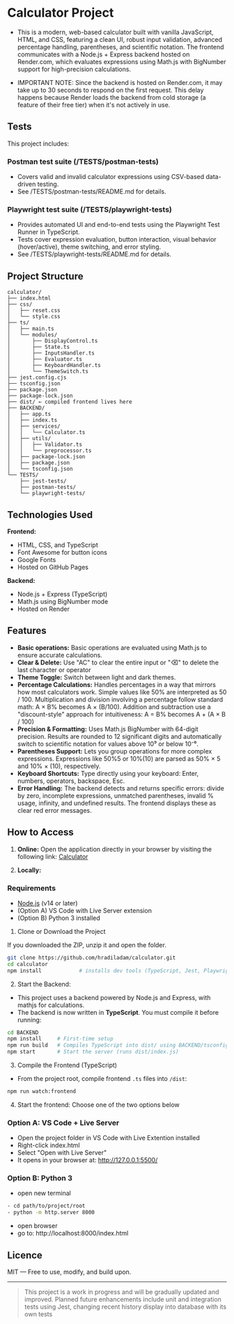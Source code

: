 # Calculator Project
- This is a modern, web-based calculator built with vanilla JavaScript, HTML, and CSS, featuring a clean UI, robust input validation, advanced percentage handling, parentheses, and scientific notation. The frontend communicates with a Node.js + Express backend hosted on Render.com, which evaluates expressions using Math.js with BigNumber support for high-precision calculations.

- IMPORTANT NOTE: Since the backend is hosted on Render.com, it may take up to 30 seconds to respond on the first request. This delay happens because Render loads the backend from cold storage (a feature of their free tier) when it's not actively in use. 


## Tests

This project includes:
### Postman test suite (/TESTS/postman-tests)
- Covers valid and invalid calculator expressions using CSV-based data-driven testing.
- See /TESTS/postman-tests/README.md for details.

### Playwright test suite (/TESTS/playwright-tests)
- Provides automated UI and end-to-end tests using the Playwright Test Runner in TypeScript.
- Tests cover expression evaluation, button interaction, visual behavior (hover/active), theme switching, and error styling.
- See /TESTS/playwright-tests/README.md for details.


## Project Structure

```
calculator/
├── index.html
├── css/
│   ├── reset.css
│   └── style.css
├── ts/
│   ├── main.ts
│   └── modules/
│       ├── DisplayControl.ts
│       ├── State.ts
│       ├── InputsHandler.ts
│       ├── Evaluator.ts
│       ├── KeyboardHandler.ts
│       └── ThemeSwitch.ts
├── jest.config.cjs
├── tsconfig.json
├── package.json
├── package-lock.json
├── dist/ ← compiled frontend lives here
├── BACKEND/
│   ├── app.ts
│   ├── index.ts
│   ├── services/
│   │   └── Calculator.ts
│   ├── utils/
│   │   ├── Validator.ts
│   │   └── preprocessor.ts
│   ├── package-lock.json
│   ├── package.json
│   └── tsconfig.json
└── TESTS/
    ├── jest-tests/
    ├── postman-tests/
    └── playwright-tests/
```

## Technologies Used

**Frontend:** 
- HTML, CSS, and TypeScript
- Font Awesome for button icons
- Google Fonts
- Hosted on GitHub Pages

**Backend:**
- Node.js + Express (TypeScript)
- Math.js using BigNumber mode
- Hosted on Render

## Features
- **Basic operations:** Basic operations are evaluated using Math.js to ensure accurate calculations.
- **Clear & Delete:** Use "AC" to clear the entire input or "⌫" to delete the last character or operator 
- **Theme Toggle:** Switch between light and dark themes.
- **Percentage Calculations:** Handles percentages in a way that mirrors how most calculators work. Simple values like 50% are interpreted as 50 / 100. Multiplication and division involving a percentage follow standard math: A × B% becomes A × (B/100).  Addition and subtraction use a "discount-style" approach for intuitiveness: A = B% becomes A + (A × B / 100)
- **Precision & Formatting:** Uses Math.js BigNumber with 64-digit precision. Results are rounded to 12 significant digits and automatically switch to scientific notation for values above 10⁹ or below 10⁻⁶.
- **Parentheses Support:** Lets you group operations for more complex expressions. Expressions like 50%5 or 10%(10) are parsed as 50% × 5 and 10% × (10), respectively.
- **Keyboard Shortcuts:** Type directly using your keyboard: Enter, numbers, operators, backspace, Esc.
- **Error Handling:** The backend detects and returns specific errors: divide by zero, incomplete expressions, unmatched parentheses, invalid % usage, infinity, and undefined results. The frontend displays these as clear red error messages.


## How to Access

1. **Online:** Open the application directly in your browser by visiting the following link: [Calculator](https://hradiladam.github.io/calculator/)

2. **Locally:** 

### Requirements

- [Node.js](https://nodejs.org/) (v14 or later)
- (Option A) VS Code with Live Server extension
- (Option B) Python 3 installed

1. Clone or Download the Project

If you downloaded the ZIP, unzip it and open the folder.

```bash
git clone https://github.com/hradiladam/calculator.git
cd calculator
npm install            # installs dev tools (TypeScript, Jest, Playwright…)
```

2. Start the Backend: 
- This project uses a backend powered by Node.js and Express, with mathjs for calculations.
- The backend is now written in **TypeScript**. You must compile it before running:

```bash
cd BACKEND
npm install     # First-time setup
npm run build   # Compiles TypeScript into dist/ using BACKEND/tsconfig.json (equivalent to: tsc -p .)
npm start       # Start the server (runs dist/index.js)
```

3. Compile the Frontend (TypeScript)
- From the project root, compile frontend `.ts` files into `/dist`:

```bash
npm run watch:frontend
```

4. Start the frontend: Choose one of the two options below

### Option A: VS Code + Live Server
- Open the project folder in VS Code with Live Extention installed
- Right-click index.html
- Select "Open with Live Server"
- It opens in your browser at: http://127.0.0.1:5500/

### Option B: Python 3
- open new terminal

```bash
- cd path/to/project/root
- python -m http.server 8000
```

- open browser
- go to: http://localhost:8000/index.html


## Licence
MIT — Free to use, modify, and build upon.


---


> This project is a work in progress and will be gradually updated and improved. Planned future enhancements include unit and integration tests using Jest, changing recent history display into database with its own tests

